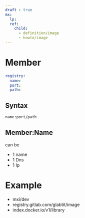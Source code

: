 ```yaml
---
draft : true
mx:  
  lp:
  ref:
    child:
      - definition/image
      - howto/image
---
```


# Member
```yaml
registry:
  name:
  port:
  path:  
```

## Syntax
```bash
name:port/path
```

## Member:Name
can be 
- 1 name
- 1 Dns
- 1 Ip

# Example
- mxi/dev
- registry.gitlab.com/glabtit/image
- index.docker.io/v1/library